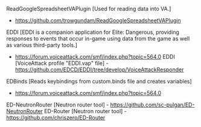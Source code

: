
ReadGoogleSpreadsheetVAPlugin [Used for reading data into VA.]
- https://github.com/trowgundam/ReadGoogleSpreadsheetVAPlugin

EDDI [EDDI is a companion application for Elite: Dangerous, providing responses to events that occur in-game using data from the game as well as various third-party tools.]
- https://forum.voiceattack.com/smf/index.php?topic=564.0
EDDI [VoiceAttack profile "EDDI.vap" file] - https://github.com/EDCD/EDDI/tree/develop/VoiceAttackResponder

EDBinds [Reads keybindings from custom.binds file and creates variables]
- https://forum.voiceattack.com/smf/index.php?topic=564.0

ED-NeutronRouter [Neutron router tool] - https://github.com/sc-pulgan/ED-NeutronRouter
ED-Router  [Neutron router tool] - https://github.com/chriszero/ED-Router
